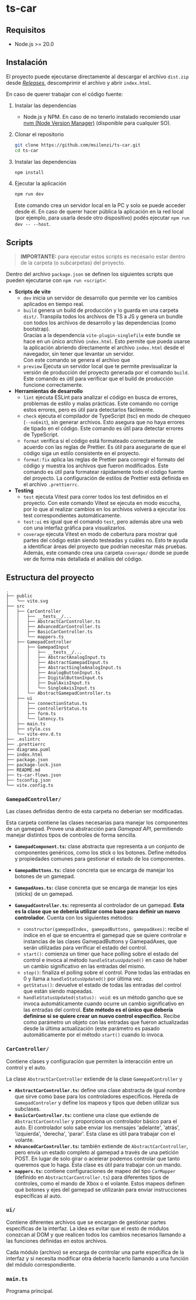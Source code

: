# ts-car

## Requisitos
- Node.js >= 20.0

## Instalación

El proyecto puede ejecutarse directamente al descargar el archivo `dist.zip` desde [*Releases*](https://github.com/msilenzi/ts-car/releases/), descomprimir el archivo y abrir `index.html`.

En caso de querer trabajar con el código fuente:
1. Instalar las dependencias
    - Node.js y NPM. En caso de no tenerlo instalado recomiendo usar [nvm (Node Version Manager)](https://github.com/nvm-sh/nvm) (disponible para cualquier SO).

2. Clonar el repositorio
    ```bash
    git clone https://github.com/msilenzi/ts-car.git
    cd ts-car
    ```

3. Instalar las dependencias
    ```bash
    npm install
    ```

4. Ejecutar la aplicación
    ```bash
    npm run dev
    ```
   Este comando crea un servidor local en la PC y solo se puede acceder desde él. En caso de querer hacer pública la aplicación en la red local (por ejemplo, para usarla desde otro dispositivo) podés ejecutar `npm run dev -- --host`.


## Scripts

> **IMPORTANTE:** para ejecutar estos scripts es necesario estar dentro de la carpeta (o subcarpetas) del proyecto.

Dentro del archivo `package.json` se definen los siguientes scripts que pueden ejecutarse con `npm run <script>`:
- **Scripts de vite**
  - `dev` inicia un servidor de desarrollo que permite ver los cambios aplicados en tiempo real.
  - `build` genera un build de producción y lo guarda en una carpeta `dist/`. Transpila todos los archivos de TS a JS y genera un bundle con todos los archivos de desarrollo y las dependencias (como bootstrap).  
     Gracias a la dependencia `vite-plugin-singlefile` este bundle se hace en un único archivo `index.html`. Esto permite que pueda usarse la aplicación abriendo directamente el archivo `index.html` desde el navegador, sin tener que levantar un servidor.  
     Con este comando se genera el archivo que 
  - `preview` Ejecuta un servidor local que te permite previsualizar la versión de producción del proyecto generada por el comando `build`. Este comando es útil para verificar que el build de producción funcione correctamente.
- **Herramientas de desarrollo**
  - `lint` ejecuta ESLint para analizar el código en busca de errores, problemas de estilo y malas prácticas. Este comando no corrige estos errores, pero es útil para detectarlos fácilmente. 
  - `check` ejecuta el compilador de TypeScript (tsc) en modo de chequeo (`--noEmit`), sin generar archivos. Esto asegura que no haya errores de tipado en el código. Este comando es útil para detectar errores de TypeScript.
  - `format` verifica si el código está formateado correctamente de acuerdo con las reglas de Prettier. Es útil para asegurarte de que el código siga un estilo consistente en el proyecto.
  - `format:fix` aplica las reglas de Prettier para corregir el formato del código y muestra los archivos que fueron modificados. Este comando es útil para formatear rápidamente todo el código fuente del proyecto. La configuración de estilos de Prettier está definida en el archivo `.prettierrc`.
- **Testing**
  - `test` ejecuta Vitest para correr todos los test definidos en el proyecto. Con este comando Vitest se ejecuta en modo escucha, por lo que al realizar cambios en los archivos volverá a ejecutar los test correspondientes automáticamente.
  - `test:ui` es igual que el comando `test`, pero además abre una web con una interfaz gráfica para visualizarlos.
  - `coverage` ejecuta Vitest en modo de cobertura para mostrar qué partes del código están siendo testeadas y cuáles no. Esto te ayuda a identificar áreas del proyecto que podrían necesitar más pruebas. Además, este comando crea una carpeta `coverage/` donde se puede ver de forma más detallada el análisis del código.


## Estructura del proyecto

```
.
├── public
│   └── vite.svg
├── src
│   ├── CarController
│   │   ├── __tests__/...
│   │   ├── AbstractCarController.ts
│   │   ├── AdvancedCarController.ts
│   │   ├── BasicCarController.ts
│   │   └── mappers.ts
│   ├── GamepadController
│   │   ├── GamepadInput
│   │   │   ├── __tests__/...
│   │   │   ├── AbstractAnalogInput.ts
│   │   │   ├── AbstractGamepadInput.ts
│   │   │   ├── AbstractSingleAnalogInput.ts
│   │   │   ├── AnalogButtonInput.ts
│   │   │   ├── DigitalButtonInput.ts
│   │   │   ├── DualAxisInput.ts
│   │   │   └── SingleAxisInput.ts
│   │   └── AbstractGamepadController.ts
│   ├── ui
│   │   ├── connectionStatus.ts
│   │   ├── controllerStatus.ts
│   │   ├── form.ts
│   │   └── latency.ts
│   ├── main.ts
│   ├── style.css
│   └── vite-env.d.ts
├── .eslintrc
├── .prettierrc
├── diagrama.puml
├── index.html
├── package.json
├── package-lock.json
├── README.md
├── ts-car-flows.json
├── tsconfig.json
└── vite.config.ts
```

### `GamepadController/`

Las clases definidas dentro de esta carpeta no deberían ser modificadas.

Esta carpeta contiene las clases necesarias para manejar los componentes de un gamepad. Provee una abstracción para *Gamepad API*, permitiendo manejar distintos tipos de controles de forma sencilla.

- **`GamepadComponent.ts`:** clase abstracta que representa a un conjunto de componentes genéricos, como los stick o los botones. Define métodos y propiedades comunes para gestionar el estado de los componentes.

- **`GamepadButtons.ts`:** clase concreta que se encarga de manejar los botones de un gamepad.

- **`GamepadAxes.ts`:** clase concreta que se encarga de manejar los ejes (sticks) de un gamepad.

- **`GamepadController.ts`:** representa al controlador de un gamepad. **Esta es la clase que se debería utilizar como base para definir un nuevo controlador.** Cuenta con los siguientes métodos:
    - `constructor(gamepadIndex, gamepadButtons, gamepadAxes)`: recibe el índice en el que se encuentra el gamepad que se quiere controlar e instancias de las clases GamepadButtons y GamepadAxes, que serán utilizadas para verificar el estado del control.
    - `start()`: comienza un timer que hace polling sobre el estado del control e invoca al método `handleStatusUpdated()` en caso de haber un cambio significativo en las entradas del mismo.
    - `stop()`: finaliza el polling sobre el control. Pone todas las entradas en 0 y llama a `handleStatusUpdated()` por última vez.
    - `getStatus()`: devuelve el estado de todas las entradas del control que están siendo mapeadas.
    - `handleStatusUpdated(status): void`: es un método gancho que se invoca automáticamente cuando ocurre un cambio significativo en las entradas del control. **Este método es el único que debería definirse si se quiere crear un nuevo control específico.** Recibe como parámetro un objeto con las entradas que fueron actualizadas desde la última actualización (este parámetro es pasado automáticamente por el método `start()` cuando lo invoca.


### `CarController/`

Contiene clases y configuración que permiten la interacción entre un control y el auto.

La clase `AbstractCarController` extiende de la clase `GamepadController` y 

- **`AbstractCarController.ts`:** define una clase abstracta de igual nombre que sirve como base para los controladores específicos. Hereda de `GamepadControler` y define los mapeos y tipos que deben utilizar sus subclases.
- **`BasicCarController.ts`:** contiene una clase que extiende de `AbstractCarController` y proporciona un controlador básico para el auto. El controlador solo sabe enviar los mensajes 'adelante', 'atrás', 'izquierda', 'derecha', 'parar'. Esta clase es útil para trabajar con el volante. 
- **`AdvancedCarController.ts`:** también extiende de `AbstractCarController`, pero envía un estado completo al gamepad a través de una petición POST. En lugar de solo girar o acelerar podemos controlar que tanto queremos que lo haga. Esta clase es útil para trabajar con un mando.
- **`mappers.ts`:** contiene configuraciones de mapeo del tipo `CarMapper` (definido en `AbstractCarController.ts`) para diferentes tipos de controles, como el mando de Xbox o el volante. Estos mapeos definen qué botones y ejes del gamepad se utilizarán para enviar instrucciones específicas al auto.


### `ui/`

Contiene diferentes archivos que se encargan de gestionar partes específicas
de la interfaz. La idea es evitar que el resto de módulos conozcan al DOM y que
realicen todos los cambios necesarios llamando a las funciones definidas en
estos archivos.

Cada módulo (archivo) se encarga de controlar una parte específica de la interfaz y si necesita modificar otra debería hacerlo llamando a una función del módulo correspondiente. 


### `main.ts`

Programa principal.
